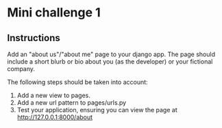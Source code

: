 # Mini challenge 1

## Instructions
Add an "about us"/"about me" page to your django app.
The page should include a short blurb or bio about you (as the developer) or
your fictional company.

The following steps should be taken into account:
1. Add a new view to pages.
2. Add a new url pattern to pages/urls.py
3. Test your application, ensuring you can view the page at http://127.0.0.1:8000/about
